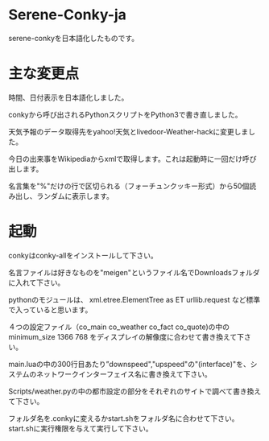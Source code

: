# Serene-Conky-ja
serene-conkyを日本語化したものです。

# 主な変更点
時間、日付表示を日本語化しました。

conkyから呼び出されるPythonスクリプトをPython3で書き直しました。

天気予報のデータ取得先をyahoo!天気とlivedoor-Weather-hackに変更しました。

今日の出来事をWikipediaからxmlで取得します。これは起動時に一回だけ呼び出します。

名言集を"%"だけの行で区切られる（フォーチュンクッキー形式）から50個読み出し、ランダムに表示します。

# 起動
conkyはconky-allをインストールして下さい。

名言ファイルは好きなものを"meigen"というファイル名でDownloadsフォルダに入れて下さい。

pythonのモジュールは、
xml.etree.ElementTree as ET
urllib.request
など標準で入っていると思います。

４つの設定ファイル（co_main co_weather co_fact co_quote)の中の
minimum_size 1366 768
をディスプレイの解像度に合わせて書き換えて下さい。

main.luaの中の300行目あたり”downspeed","upspeed"の"(interface)"を、システムのネットワークインターフェイス名に書き換えて下さい。

Scripts/weather.pyの中の都市設定の部分をそれぞれのサイトで調べて書き換えて下さい。

フォルダ名を.conkyに変えるかstart.shをフォルダ名に合わせて下さい。
start.shに実行権限を与えて実行して下さい。

